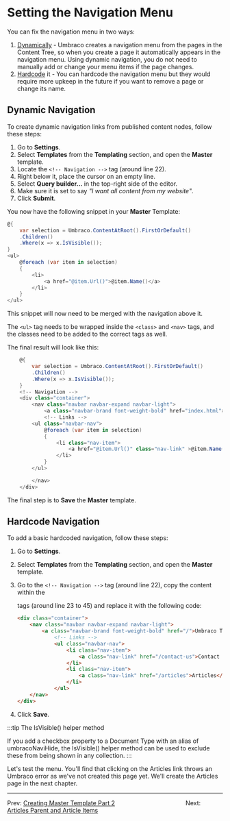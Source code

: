 # Setting the Navigation Menu

You can fix the navigation menu in two ways:

1. [Dynamically](#dynamic-navigation) - Umbraco creates a navigation menu from the pages in the Content Tree, so when you create a page it automatically appears in the navigation menu. Using dynamic navigation, you do not need to manually add or change your menu items if the page changes.
2. [Hardcode](#hardcode-navigation) it - You can hardcode the navigation menu but they would require more upkeep in the future if you  want to remove a page or change its name.

## Dynamic Navigation

To create dynamic navigation links from published content nodes, follow these steps:

1. Go to **Settings**.
2. Select **Templates** from the **Templating** section, and open the **Master** template.
3. Locate the `<!-- Navigation -->` tag (around line 22).
4. Right below it, place the cursor on an empty line.
5. Select **Query builder...** in the top-right side of the editor.
6. Make sure it is set to say *"I want all content from my website"*.
7. Click **Submit**.

You now have the following snippet in your **Master** Template:

```csharp
@{
	var selection = Umbraco.ContentAtRoot().FirstOrDefault()
    .Children()
    .Where(x => x.IsVisible());
}
<ul>
	@foreach (var item in selection)
	{
		<li>
			<a href="@item.Url()">@item.Name()</a>
		</li>
	}
</ul>
```

This snippet will now need to be merged with the navigation above it.

The `<ul>` tag needs to be wrapped inside the `<class>` and `<nav>` tags, and the classes need to be added to the correct tags as well.

The final result will look like this:

```csharp
    @{
        var selection = Umbraco.ContentAtRoot().FirstOrDefault()
        .Children()
        .Where(x => x.IsVisible());
    }
    <!-- Navigation -->
    <div class="container">
        <nav class="navbar navbar-expand navbar-light">
            <a class="navbar-brand font-weight-bold" href="index.html">UmbracoTV</a>
            <!-- Links -->
        <ul class="navbar-nav">
            @foreach (var item in selection)
            {
                <li class="nav-item">
                    <a href="@item.Url()" class="nav-link" >@item.Name()</a>
                </li>
            }
        </ul>

        </nav>
    </div>
```

The final step is to **Save** the **Master** template.

## Hardcode Navigation

To add a basic hardcoded navigation, follow these steps:

1. Go to **Settings**.
2. Select **Templates** from the **Templating** section, and open the **Master** template.
3. Go to the `<!-- Navigation -->` tag (around line 22), copy the content within the <div> tags (around line 23 to 45) and replace it with the following code:

    ```html
    <div class="container">
		<nav class="navbar navbar-expand navbar-light">
			<a class="navbar-brand font-weight-bold" href="/">Umbraco TV</a>
				<!-- Links -->
				<ul class="navbar-nav">
					<li class="nav-item">
					    <a class="nav-link" href="/contact-us">Contact Us</a>
					</li>
					<li class="nav-item">
					    <a class="nav-link" href="/articles">Articles</a>
                    </li>
				</ul>
		</nav>
	</div>
    ```

4. Click **Save**.

:::tip The IsVisible() helper method

If you add a checkbox property to a Document Type with an alias of umbracoNaviHide, the IsVisible() helper method can be used to exclude these from being shown in any collection.
:::

Let's test the menu. You'll find that clicking on the Articles link throws an Umbraco error as we've not created this page yet. We'll create the Articles page in the next chapter.

---

Prev: [Creating Master Template Part 2](../Creating-Master-Template-Part-2)  &emsp; &emsp; &emsp; &emsp; &emsp; &emsp; &emsp; &emsp; &emsp; Next: [Articles Parent and Article Items](../Articles-Parent-and-Article-Items)
